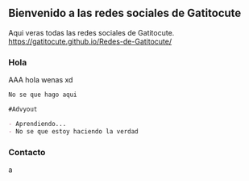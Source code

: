 ## Bienvenido a las redes sociales de Gatitocute

Aqui veras todas las redes sociales de Gatitocute. https://gatitocute.github.io/Redes-de-Gatitocute/

### Hola

AAA hola wenas xd

```markdown
No se que hago aqui

#Advyout

- Aprendiendo...
- No se que estoy haciendo la verdad 
```

### Contacto
a
